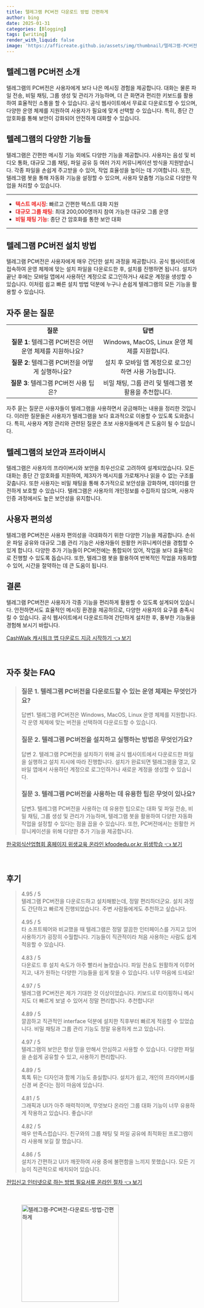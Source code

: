 ```yaml
---
title: 텔레그램 PC버전 다운로드 방법 간편하게
author: bing
date: 2025-01-31
categories: [Blogging]
tags: [writing]
render_with_liquid: false
image: 'https://afficreate.github.io/assets/img/thumbnail/텔레그램-PC버전-다운로드-방법-간편하게.webp'
---
```



<h2 id='텔레그램_PC버전_소개'>텔레그램 PC버전 소개</h2>

<p>텔레그램의 PC버전은 사용자에게 보다 나은 메시징 경험을 제공합니다. 대화는 물론 파일 전송, 비밀 채팅, 그룹 생성 및 관리가 가능하며, 더 큰 화면과 편리한 키보드를 활용하여 효율적인 소통을 할 수 있습니다. 공식 웹사이트에서 무료로 다운로드할 수 있으며, 다양한 운영 체제를 지원하여 사용자가 필요에 맞게 선택할 수 있습니다. 특히, 종단 간 암호화를 통해 보안이 강화되어 안전하게 대화할 수 있습니다.</p>

<h2 id='텔레그램_기능들'>텔레그램의 다양한 기능들</h2>

<p>텔레그램은 간편한 메시징 기능 외에도 다양한 기능을 제공합니다. 사용자는 음성 및 비디오 통화, 대규모 그룹 채팅, 파일 공유 등 여러 가지 커뮤니케이션 방식을 지원받습니다. 각종 파일을 손쉽게 주고받을 수 있어, 작업 효율성을 높이는 데 기여합니다. 또한, 텔레그램 봇을 통해 자동화 기능을 설정할 수 있으며, 사용자 맞춤형 기능으로 다양한 작업을 처리할 수 있습니다.</p>

<hr />

<ul>
    <li><b><span style="color: #ee2323;">텍스트 메시징</span></b>: 빠르고 간편한 텍스트 대화 지원</li>
    <li><b><span style="color: #ee2323;">대규모 그룹 채팅</span></b>: 최대 200,000명까지 참여 가능한 대규모 그룹 운영</li>
    <li><b><span style="color: #ee2323;">비밀 채팅 기능</span></b>: 종단 간 암호화를 통한 보안 대화</li>
</ul>

<hr />

<h2 id='텔레그램_설치방법'>텔레그램 PC버전 설치 방법</h2>

<p>텔레그램 PC버전은 사용자에게 매우 간단한 설치 과정을 제공합니다. 공식 웹사이트에 접속하여 운영 체제에 맞는 설치 파일을 다운로드한 후, 설치를 진행하면 됩니다. 설치가 끝난 후에는 모바일 앱에서 사용하던 계정으로 로그인하거나 새로운 계정을 생성할 수 있습니다. 이처럼 쉽고 빠른 설치 방법 덕분에 누구나 손쉽게 텔레그램의 모든 기능을 활용할 수 있습니다.</p>

<h2 id='자주_묻는_질문'>자주 묻는 질문</h2>

<table>
    <tr>
        <td style="text-align: center; height: 17px;"><b>질문</b></td>
        <td style="text-align: center; height: 17px;"><b>답변</b></td>
    </tr>
    <tr>
        <td style="text-align: center; height: 17px;"><b>질문 1</b>: 텔레그램 PC버전은 어떤 운영 체제를 지원하나요?</td>
        <td style="text-align: center; height: 17px;">Windows, MacOS, Linux 운영 체제를 지원합니다.</td>
    </tr>
    <tr>
        <td style="text-align: center; height: 17px;"><b>질문 2</b>: 텔레그램 PC버전을 어떻게 실행하나요?</td>
        <td style="text-align: center; height: 17px;">설치 후 모바일 앱 계정으로 로그인 하면 사용 가능합니다.</td>
    </tr>
    <tr>
        <td style="text-align: center; height: 17px;"><b>질문 3</b>: 텔레그램 PC버전 사용 팁은?</td>
        <td style="text-align: center; height: 17px;">비밀 채팅, 그룹 관리 및 텔레그램 봇 활용을 추천합니다.</td>
    </tr>
</table>

<p>자주 묻는 질문은 사용자들이 텔레그램을 사용하면서 궁금해하는 내용을 정리한 것입니다. 이러한 질문들은 사용자가 텔레그램을 보다 효과적으로 이용할 수 있도록 도와줍니다. 특히, 사용자 계정 관리와 관련된 질문은 초보 사용자들에게 큰 도움이 될 수 있습니다.</p>

<h2 id='텔레그램_보안과_프라이버시'>텔레그램의 보안과 프라이버시</h2>

<p>텔레그램은 사용자의 프라이버시와 보안을 최우선으로 고려하여 설계되었습니다. 모든 대화는 종단 간 암호화를 지원하여, 제3자가 메시지를 가로채거나 읽을 수 없는 구조를 갖춥니다. 또한 사용자는 비밀 채팅을 통해 추가적으로 보안성을 강화하며, 데이터를 안전하게 보호할 수 있습니다. 텔레그램은 사용자의 개인정보를 수집하지 않으며, 사용자 인증 과정에서도 높은 보안성을 유지합니다.</p>

<h2 id='사용자_편의성'>사용자 편의성</h2>

<p>텔레그램 PC버전은 사용자 편의성을 극대화하기 위한 다양한 기능을 제공합니다. 손쉬운 파일 공유와 대규모 그룹 관리 기능은 사용자들이 원활한 커뮤니케이션을 경험할 수 있게 합니다. 다양한 추가 기능들이 PC버전에는 통합되어 있어, 작업을 보다 효율적으로 진행할 수 있도록 돕습니다. 또한, 텔레그램 봇을 활용하여 반복적인 작업을 자동화할 수 있어, 시간을 절약하는 데 큰 도움이 됩니다.</p>

<h2 id='결론'>결론</h2>

<p>텔레그램 PC버전은 사용자가 각종 기능을 편리하게 활용할 수 있도록 설계되어 있습니다. 안전하면서도 효율적인 메시징 환경을 제공하므로, 다양한 사용자의 요구를 충족시킬 수 있습니다. 공식 웹사이트에서 다운로드하여 간단하게 설치한 후, 풍부한 기능들을 경험해 보시기 바랍니다.</p>


<p><a class="click-button" title="CashWalk 캐시워크 앱 다운로드 지금 시작하기" href="https://afficreate.github.io/posts/CashWalk-%EC%BA%90%EC%8B%9C%EC%9B%8C%ED%81%AC-%EC%95%B1-%EB%8B%A4%EC%9A%B4%EB%A1%9C%EB%93%9C-%EC%A7%80%EA%B8%88-%EC%8B%9C%EC%9E%91%ED%95%98%EA%B8%B0/" rel="dofollow">CashWalk 캐시워크 앱 다운로드 지금 시작하기 👈 보기</a></p><br>
<h2 id='자주_찾는_FAQ'>자주 찾는 FAQ</h2>
<div itemscope="" itemtype="https://schema.org/FAQPage"> 
<blockquote> 
<div itemscope="" itemprop="mainEntity" itemtype="https://schema.org/Question"> 
<h3 itemprop="name">질문 1. 텔레그램 PC버전을 다운로드할 수 있는 운영 체제는 무엇인가요?</h3> 
<div itemscope="" itemprop="acceptedAnswer" itemtype="https://schema.org/Answer"> 
<span itemprop="text"> 
<p>답변1. 텔레그램 PC버전은 Windows, MacOS, Linux 운영 체제를 지원합니다. 각 운영 체제에 맞는 버전을 선택하여 다운로드할 수 있습니다.</p> 
</span> 
</div> 
</div> 

<div itemscope="" itemprop="mainEntity" itemtype="https://schema.org/Question"> 
<h3 itemprop="name">질문 2. 텔레그램 PC버전을 설치하고 실행하는 방법은 무엇인가요?</h3> 
<div itemscope="" itemprop="acceptedAnswer" itemtype="https://schema.org/Answer"> 
<span itemprop="text"> 
<p>답변 2. 텔레그램 PC버전을 설치하기 위해 공식 웹사이트에서 다운로드한 파일을 실행하고 설치 지시에 따라 진행합니다. 설치가 완료되면 텔레그램을 열고, 모바일 앱에서 사용하던 계정으로 로그인하거나 새로운 계정을 생성할 수 있습니다.</p> 
</span> 
</div> 
</div> 

<div itemscope="" itemprop="mainEntity" itemtype="https://schema.org/Question"> 
<h3 itemprop="name">질문 3. 텔레그램 PC버전을 사용하는 데 유용한 팁은 무엇이 있나요?</h3> 
<div itemscope="" itemprop="acceptedAnswer" itemtype="https://schema.org/Answer"> 
<span itemprop="text"> 
<p>답변3. 텔레그램 PC버전을 사용하는 데 유용한 팁으로는 대화 및 파일 전송, 비밀 채팅, 그룹 생성 및 관리가 가능하며, 텔레그램 봇을 활용하여 다양한 자동화 작업을 설정할 수 있다는 점을 꼽을 수 있습니다. 또한, PC버전에서는 원활한 커뮤니케이션을 위해 다양한 추가 기능을 제공합니다.</p> 
</span> 
</div> 
</div> 
</blockquote> 
</div>
<p><a class="click-button" title="한국외식산업협회 홈페이지 위생교육 온라인 kfoodedu.or.kr 위생학습" href="https://afficreate.github.io/posts/%ED%95%9C%EA%B5%AD%EC%99%B8%EC%8B%9D%EC%82%B0%EC%97%85%ED%98%91%ED%9A%8C-%ED%99%88%ED%8E%98%EC%9D%B4%EC%A7%80-%EC%9C%84%EC%83%9D%EA%B5%90%EC%9C%A1-%EC%98%A8%EB%9D%BC%EC%9D%B8-kfoodedu.or.kr-%EC%9C%84%EC%83%9D%ED%95%99%EC%8A%B5/" rel="dofollow">한국외식산업협회 홈페이지 위생교육 온라인 kfoodedu.or.kr 위생학습 👈 보기</a></p><br>
<h2 id='후기'>후기</h2>
<div itemscope itemtype="https://schema.org/Product">
  <blockquote>
  <div itemprop="review" itemscope itemtype="https://schema.org/Review">
      <div itemprop="reviewRating" itemscope itemtype="https://schema.org/Rating"> <span itemprop="ratingValue">4.95</span> / <span itemprop="bestRating">5</span> </div>
      <span itemprop="reviewBody">텔레그램 PC버전을 다운로드하고 설치해봤는데, 정말 편리하더군요. 설치 과정도 간단하고 빠르게 진행되었습니다. 주변 사람들에게도 추천하고 싶습니다.</span>
  </div>
  <br>
  <div itemprop="review" itemscope itemtype="https://schema.org/Review">
      <div itemprop="reviewRating" itemscope itemtype="https://schema.org/Rating"> <span itemprop="ratingValue">4.95</span> / <span itemprop="bestRating">5</span> </div>
      <span itemprop="reviewBody">타 소프트웨어와 비교했을 때 텔레그램은 정말 깔끔한 인터페이스를 가지고 있어 사용하기가 굉장히 수월합니다. 기능들이 직관적이라 처음 사용하는 사람도 쉽게 적응할 수 있습니다.</span>
  </div>
  <br>
  <div itemprop="review" itemscope itemtype="https://schema.org/Review">
      <div itemprop="reviewRating" itemscope itemtype="https://schema.org/Rating"> <span itemprop="ratingValue">4.83</span> / <span itemprop="bestRating">5</span> </div>
      <span itemprop="reviewBody">다운로드 후 설치 속도가 아주 빨라서 놀랐습니다. 파일 전송도 원활하게 이루어지고, 내가 원하는 다양한 기능들을 쉽게 찾을 수 있습니다. 너무 마음에 드네요!</span>
  </div>
  <br>
  <div itemprop="review" itemscope itemtype="https://schema.org/Review">
      <div itemprop="reviewRating" itemscope itemtype="https://schema.org/Rating"> <span itemprop="ratingValue">4.97</span> / <span itemprop="bestRating">5</span> </div>
      <span itemprop="reviewBody">텔레그램 PC버전은 제가 기대한 것 이상이었습니다. 키보드로 타이핑하니 메시지도 더 빠르게 보낼 수 있어서 정말 편리합니다. 추천합니다!</span>
  </div>
  <br>
  <div itemprop="review" itemscope itemtype="https://schema.org/Review">
      <div itemprop="reviewRating" itemscope itemtype="https://schema.org/Rating"> <span itemprop="ratingValue">4.89</span> / <span itemprop="bestRating">5</span> </div>
      <span itemprop="reviewBody">깔끔하고 직관적인 interface 덕분에 설치한 직후부터 빠르게 적응할 수 있었습니다. 비밀 채팅과 그룹 관리 기능도 정말 유용하게 쓰고 있습니다.</span>
  </div>
  <br>
  <div itemprop="review" itemscope itemtype="https://schema.org/Review">
      <div itemprop="reviewRating" itemscope itemtype="https://schema.org/Rating"> <span itemprop="ratingValue">4.97</span> / <span itemprop="bestRating">5</span> </div>
      <span itemprop="reviewBody">텔레그램의 보안은 항상 믿을 만해서 안심하고 사용할 수 있습니다. 다양한 파일을 손쉽게 공유할 수 있고, 사용하기 편리합니다.</span>
  </div>
  <br>
  <div itemprop="review" itemscope itemtype="https://schema.org/Review">
      <div itemprop="reviewRating" itemscope itemtype="https://schema.org/Rating"> <span itemprop="ratingValue">4.89</span> / <span itemprop="bestRating">5</span> </div>
      <span itemprop="reviewBody">톡톡 튀는 디자인과 함께 기능도 충실합니다. 설치가 쉽고, 개인의 프라이버시를 신경 써 준다는 점이 마음에 있습니다.</span>
  </div>
  <br>
  <div itemprop="review" itemscope itemtype="https://schema.org/Review">
      <div itemprop="reviewRating" itemscope itemtype="https://schema.org/Rating"> <span itemprop="ratingValue">4.81</span> / <span itemprop="bestRating">5</span> </div>
      <span itemprop="reviewBody">그래픽과 UI가 아주 매력적이며, 무엇보다 온라인 그룹 대화 기능이 너무 유용하게 작용하고 있습니다. 좋습니다!</span>
  </div>
  <br>
  <div itemprop="review" itemscope itemtype="https://schema.org/Review">
      <div itemprop="reviewRating" itemscope itemtype="https://schema.org/Rating"> <span itemprop="ratingValue">4.82</span> / <span itemprop="bestRating">5</span> </div>
      <span itemprop="reviewBody">매우 만족스럽습니다. 친구와의 그룹 채팅 및 파일 공유에 최적화된 프로그램이라 사용해 보길 잘 했습니다.</span>
  </div>
  <br>
  <div itemprop="review" itemscope itemtype="https://schema.org/Review">
      <div itemprop="reviewRating" itemscope itemtype="https://schema.org/Rating"> <span itemprop="ratingValue">4.86</span> / <span itemprop="bestRating">5</span> </div>
      <span itemprop="reviewBody">설치가 간편하고 UI가 깨끗하여 사용 중에 불편함을 느끼지 못했습니다. 모든 기능이 직관적으로 배치되어 있습니다.</span>
  </div>
  </blockquote>
</div>
<p><a class="click-button" title="전입신고 인터넷으로 하는 방법 필요서류 온라인 절차" href="https://afficreate.github.io/posts/%EC%A0%84%EC%9E%85%EC%8B%A0%EA%B3%A0-%EC%9D%B8%ED%84%B0%EB%84%B7%EC%9C%BC%EB%A1%9C-%ED%95%98%EB%8A%94-%EB%B0%A9%EB%B2%95-%ED%95%84%EC%9A%94%EC%84%9C%EB%A5%98-%EC%98%A8%EB%9D%BC%EC%9D%B8-%EC%A0%88%EC%B0%A8/" rel="dofollow">전입신고 인터넷으로 하는 방법 필요서류 온라인 절차 👈 보기</a></p><br>
<figure class="image"><img src="https://afficreate.github.io/assets/img/thumbnail/텔레그램-PC버전-다운로드-방법-간편하게.webp" alt="텔레그램-PC버전-다운로드-방법-간편하게" width="256" height="256"></figure>